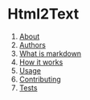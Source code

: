 Html2Text
=========

1. [About](about.md)
2. [Authors](../AUTHORS.rst)
3. [What is markdown](http://daringfireball.net/projects/markdown/)
4. [How it works](how_it_works.md)
5. [Usage](usage.md)
6. [Contributing](contributing.md)
7. [Tests](test.md)
